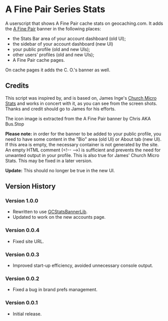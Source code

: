 # A Fine Pair Series Stats

A userscript that shows A Fine Pair cache stats on geocaching.com. It adds the [A Fine Pair](https://www.afinepair.co.uk/) banner in the following places:

* the Stats Bar area of your account dashboard (old UI);
* the sidebar of your account dashboard (new UI)
* your public profile (old and new UIs);
* other users' profiles (old and new UIs);
* A Fine Pair cache pages.

On cache pages it adds the C. O.'s banner as well.

## Credits

This script was inspired by, and is based on, James Inge's [Church Micro Stats](https://greasyfork.org/en/scripts/9641-church-micro-stats) and works in concert with it, as you can see from the screen shots. Thanks and credit should go to James for his efforts.

The icon image is extracted from the A Fine Pair banner by Chris AKA Bus.Stop

__Please note:__ in order for the banner to be added to your public profile, you need to have some content in the "Bio" area (old UI) or About tab (new UI). If this area is empty, the necessary container is not generated by the site. An empty HTML comment (&#60;!-- --&#62;) is sufficient and prevents the need for unwanted output in your profile. This is also true for James' Church Micro Stats. This may be fixed in a later version.

__Update:__ This should no longer be true in the new UI.

## Version History

### Version 1.0.0

* Rewritten to use [GCStatsBannerLib](https://greasyfork.org/en/scripts/389508-gc-stats-banner-library).
* Updated to work on the new accounts page.

### Version 0.0.4

* Fixed site URL.

### Version 0.0.3

* Improved start-up efficiency, avoided unnecessary console output.

### Version 0.0.2

* Fixed a bug in brand prefs management.

### Version 0.0.1

* Initial release.
